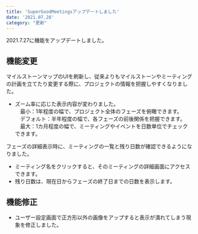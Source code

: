 ```yaml
---
title: 'SuperGoodMeetingsアップデートしました'
date: '2021.07.28'
category: "更新"
---
```


2021.7.27に機能をアップデートしました。

## 機能変更
マイルストーンマップのUIを刷新し、従来よりもマイルストーンやミーティングの計画を立てたり変更する際に、プロジェクトの情報を把握しやすくなりました。
- ズーム率に応じた表示内容が変わりました。  
  　最小：1年程度の幅で、プロジェクト全体のフェーズを俯瞰できます。  
  　デフォルト：半年程度の幅で、各フェーズの前後関係を把握できます。  
  　最大：1カ月程度の幅で、ミーティングやイベントを日数単位でチェックできます。  

フェーズの詳細表示時に、ミーティングの一覧と残り日数が確認できるようになりました。
- ミーティング名をクリックすると、そのミーティングの詳細画面にアクセスできます。
- 残り日数は、現在日からフェーズの終了日までの日数を表示します。

## 機能修正
- ユーザー設定画面で正方形以外の画像をアップすると表示が潰れてしまう現象を修正しました。
